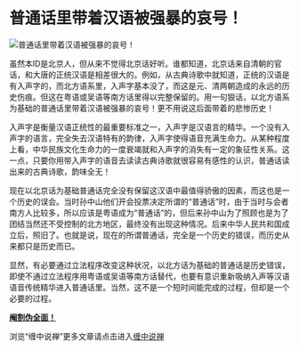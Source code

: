 普通话里带着汉语被强暴的哀号！
====





![普通话里带着汉语被强暴的哀号！](http://simg.sinajs.cn/blog7style/images/common/sg_trans.gif)




虽然本ID是北京人，但从来不觉得北京话好听。谁都知道，北京话来自清朝的官话，和大唐的正统汉语是相差很大的。例如，从古典诗歌中就知道，正统的汉语是有入声字的，而北方语系里，入声字基本没了，而这是元、清两朝造成的永远的历史伤痕。但这在粤语或吴语等南方话里得以完整保留的。用一句狠话，以北方语系为基础的普通话里带着汉语被强暴的哀号！更不用说这后面带着的悲惨历史！

入声字是衡量汉语正统性的最重要标准之一，入声字是汉语言的精华。一个没有入声字的语言，完全失去汉语特有的韵律，入声字使得语音充满生命力。从某种程度上看，中华民族文化生命力的一度衰竭就和入声字的消失有一定的象征性关系。这一点，只要你用带入声字的语音去读读古典诗歌就很容易有感性的认识，普通话读出来的古典诗歌，韵味全无！

现在以北京话为基础普通话完全没有保留这汉语中最值得骄傲的因素，而这也是一个历史的误会。当时孙中山他们开会投票决定所谓的“普通话”时，由于当时与会者南方人比较多，所以应该是粤语成为“普通话”的，但后来孙中山为了照顾也是为了团结当然还不受控制的北方地区，最终没有出现这种情况。后来中华人民共和国成立后，照旧了。也就是说，现在的所谓普通话，完全是一个历史的错误，而历史从来都只是历史而已。

显然，有必要通过立法程序改变这种状况，以北方话为基础的普通话是历史错误，即使不通过立法程序用粤语或吴语等南方话替代，也要有意识重新吸纳入声等汉语语音传统精华进入普通话里。当然，这不是一个短时间能完成的过程，但却是一个必要的过程。

[**阉割伪全面！**](http://blog.sina.com.cn/u/486e105c010002zx)

浏览“缠中说禅”更多文章请点击进入[缠中说禅](http://blog.sina.com.cn/m/chzhshch)

